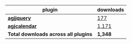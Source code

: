 plugin|downloads
------|----------
[**agjjquery**](https://www.npmjs.com/package/agjjquery)|[177](https://www.npmjs.com/package/agjjquery)
[**agjcalendar**](https://www.npmjs.com/package/agjcalendar)|[1,171](https://www.npmjs.com/package/agjcalendar)
**Total downloads across all plugins**|**1,348**
